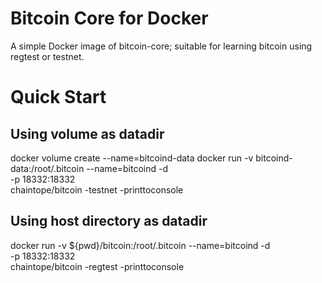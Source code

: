 # Bitcoin Core for Docker

A simple Docker image of bitcoin-core; suitable for learning bitcoin using regtest or testnet.

# Quick Start

## Using volume as datadir

 docker volume create --name=bitcoind-data
 docker run -v bitcoind-data:/root/.bitcoin --name=bitcoind -d \
     -p 18332:18332 \
     chaintope/bitcoin -testnet -printtoconsole
     
## Using host directory as datadir

 docker run -v ${pwd}/bitcoin:/root/.bitcoin --name=bitcoind -d \
     -p 18332:18332 \
     chaintope/bitcoin -regtest -printtoconsole